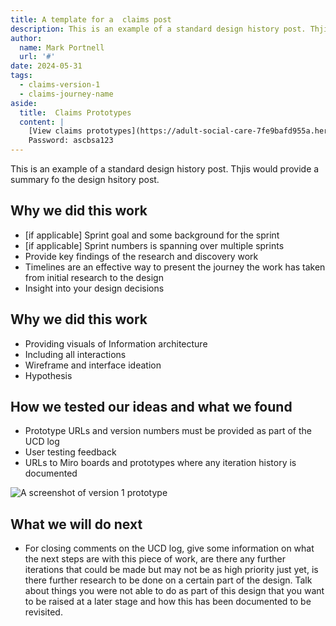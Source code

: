 ```yaml
---
title: A template for a  claims post
description: This is an example of a standard design history post. Thjis would provide a summary fo the design hsitory post.
author:
  name: Mark Portnell
  url: '#'
date: 2024-05-31
tags:
  - claims-version-1
  - claims-journey-name
aside:
  title:  Claims Prototypes
  content: |
    [View claims prototypes](https://adult-social-care-7fe9bafd955a.herokuapp.com/version-index?area=Claims) 
    Password: ascbsa123
---
```


This is an example of a standard design history post. Thjis would provide a summary fo the design hsitory post.

## Why we did this work

- [if applicable] Sprint goal and some background for the sprint
- [if applicable] Sprint numbers is spanning over multiple sprints
- Provide key findings of the research and discovery work
- Timelines are an effective way to present the journey the work has taken from initial research to the design
- Insight into your design decisions

## Why we did this work
- Providing visuals of Information architecture
- Including all interactions
- Wireframe and interface ideation
- Hypothesis

## How we tested our ideas and what we found

- Prototype URLs and version numbers must be provided as part of the UCD log
- User testing feedback
- URLs to Miro boards and prototypes where any iteration history is documented

![A screenshot of version 1 prototype](01-design-history-index.png "Example image")

## What we will do next
- For closing comments on the UCD log, give some information on what the next steps are with this piece of work, are there any further iterations that could be made but may not be as high priority just yet, is there further research to be done on a certain part of the design. Talk about things you were not able to do as part of this design that you want to be raised at a later stage and how this has been documented to be revisited.

